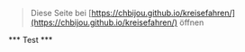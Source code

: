 
> Diese Seite bei [https://chbijou.github.io/kreisefahren/](https://chbijou.github.io/kreisefahren/) öffnen

*** Test ***
